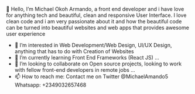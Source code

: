 👋 Hello, I’m Michael Okoh Armando, a front end developer and i have love for anything tech and beautiful, clean and responsive User Interface. I love clean code and
i am very passionate about it and how the beautiful code can be turned into beautiful websites and web apps that provides awesome user experience
- 👀 I’m interested in Web Development/Web Design, UI/UX Design, anything that has to do with Creation of Websites
- 🌱 I’m currently learning Front End Frameworks (React JS) ...
- 💞️ I’m looking to collaborate on Open source projects, looking to work with fellow front-end developers in remote jobs  ...
- 📫 How to reach me: Contact me on Twitter @MichaelAmando5 Whatsapp: +2349032657468

<!---
michaelarmando1/michaelarmando1 is a ✨ special ✨ repository because its `README.md` (this file) appears on your GitHub profile.
You can click the Preview link to take a look at your changes.
--->

